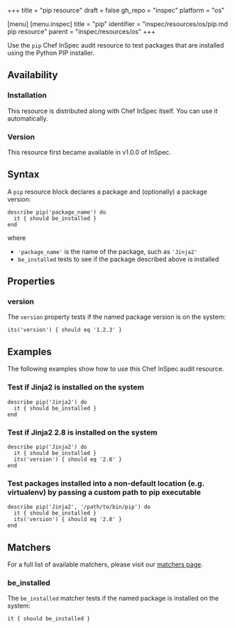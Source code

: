 +++
title = "pip resource"
draft = false
gh_repo = "inspec"
platform = "os"

[menu]
  [menu.inspec]
    title = "pip"
    identifier = "inspec/resources/os/pip.md pip resource"
    parent = "inspec/resources/os"
+++

Use the `pip` Chef InSpec audit resource to test packages that are installed using the Python PIP installer.

## Availability

### Installation

This resource is distributed along with Chef InSpec itself. You can use it automatically.

### Version

This resource first became available in v1.0.0 of InSpec.

## Syntax

A `pip` resource block declares a package and (optionally) a package version:

    describe pip('package_name') do
      it { should be_installed }
    end

where

- `'package_name'` is the name of the package, such as `'Jinja2'`
- `be_installed` tests to see if the package described above is installed

## Properties

### version

The `version` property tests if the named package version is on the system:

    its('version') { should eq '1.2.3' }

## Examples

The following examples show how to use this Chef InSpec audit resource.

### Test if Jinja2 is installed on the system

    describe pip('Jinja2') do
      it { should be_installed }
    end

### Test if Jinja2 2.8 is installed on the system

    describe pip('Jinja2') do
      it { should be_installed }
      its('version') { should eq '2.8' }
    end

### Test packages installed into a non-default location (e.g. virtualenv) by passing a custom path to pip executable

    describe pip('Jinja2', '/path/to/bin/pip') do
      it { should be_installed }
      its('version') { should eq '2.8' }
    end

## Matchers

For a full list of available matchers, please visit our [matchers page](/inspec/matchers/).

### be_installed

The `be_installed` matcher tests if the named package is installed on the system:

    it { should be_installed }

